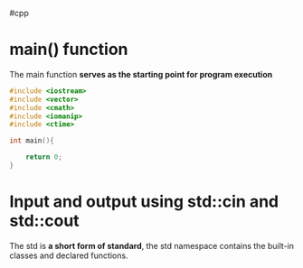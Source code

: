 #cpp
# main() function
The main function **serves as the starting point for program execution**
```cpp
#include <iostream>
#include <vector>
#include <cmath>
#include <iomanip>
#include <ctime>

int main(){

	return 0;
}
```

# Input and output using std::cin and std::cout
The std is **a short form of standard**, the std namespace contains the built-in classes and declared functions.

